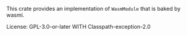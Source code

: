 This crate provides an implementation of `WasmModule` that is baked by wasmi.

License: GPL-3.0-or-later WITH Classpath-exception-2.0

